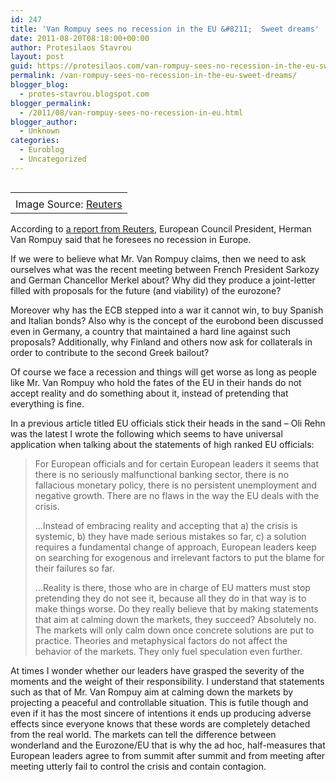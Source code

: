 ```yaml
---
id: 247
title: 'Van Rompuy sees no recession in the EU &#8211;  Sweet dreams'
date: 2011-08-20T08:18:00+00:00
author: Protesilaos Stavrou
layout: post
guid: https://protesilaos.com/van-rompuy-sees-no-recession-in-the-eu-sweet-dreams/
permalink: /van-rompuy-sees-no-recession-in-the-eu-sweet-dreams/
blogger_blog:
  - protes-stavrou.blogspot.com
blogger_permalink:
  - /2011/08/van-rompuy-sees-no-recession-in-eu.html
blogger_author:
  - Unknown
categories:
  - Euroblog
  - Uncategorized
---
```

<table cellpadding="0" cellspacing="0" class="tr-caption-container" style="float: right; margin-left: 1em; text-align: right;">
  <tr>
    <td style="text-align: center;">
    </td>
  </tr>
  
  <tr>
    <td class="tr-caption" style="text-align: center;">
      Image Source: <a href="http://uk.reuters.com/article/2011/08/18/uk-vanrompuy-idUKTRE77H42C20110818">Reuters</a>
    </td>
  </tr>
</table>

According to [a report from Reuters](http://uk.reuters.com/article/2011/08/18/uk-vanrompuy-idUKTRE77H42C20110818), European Council President, Herman Van Rompuy said that he foresees no recession in Europe.

If we were to believe what Mr. Van Rompuy claims, then we need to ask ourselves what was the recent meeting between French President Sarkozy and German Chancellor Merkel about? Why did they produce a joint-letter filled with proposals for the future (and viability) of the eurozone?

Moreover why has the ECB stepped into a war it cannot win, to buy Spanish and Italian bonds? Also why is the concept of the eurobond been discussed even in Germany, a country that maintained a hard line against such proposals? Additionally, why Finland and others now ask for collaterals in order to contribute to the second Greek bailout?

Of course we face a recession and things will get worse as long as people like Mr. Van Rompuy who hold the fates of the EU in their hands do not accept reality and do something about it, instead of pretending that everything is fine.

In a previous article titled EU officials stick their heads in the sand &#8211; Oli Rehn was the latest I wrote the following which seems to have universal application when talking about the statements of high ranked EU officials:
  


> For European officials and for certain European leaders it seems that there is no seriously malfunctional banking sector, there is no fallacious monetary policy, there is no persistent unemployment and negative growth. There are no flaws in the way the EU deals with the crisis.</p> 
> 
> &#8230;Instead of embracing reality and accepting that a) the crisis is systemic, b) they have made serious mistakes so far, c) a solution requires a fundamental change of approach, European leaders keep on searching for exogenous and irrelevant factors to put the blame for their failures so far. 
> 
> &#8230;Reality is there, those who are in charge of EU matters must stop pretending they do not see it, because all they do in that way is to make things worse. Do they really believe that by making statements that aim at calming down the markets, they succeed? Absolutely no. The markets will only calm down once concrete solutions are put to practice. Theories and metaphysical factors do not affect the behavior of the markets. They only fuel speculation even further. 

At times I wonder whether our leaders have grasped the severity of the moments and the weight of their responsibility. I understand that statements such as that of Mr. Van Rompuy aim at calming down the markets by projecting a peaceful and controllable situation. This is futile though and even if it has the most sincere of intentions it ends up producing adverse effects since everyone knows that these words are completely detached from the real world. The markets can tell the difference between wonderland and the Eurozone/EU that is why the ad hoc, half-measures that European leaders agree to from summit after summit and from meeting after meeting utterly fail to control the crisis and contain contagion.